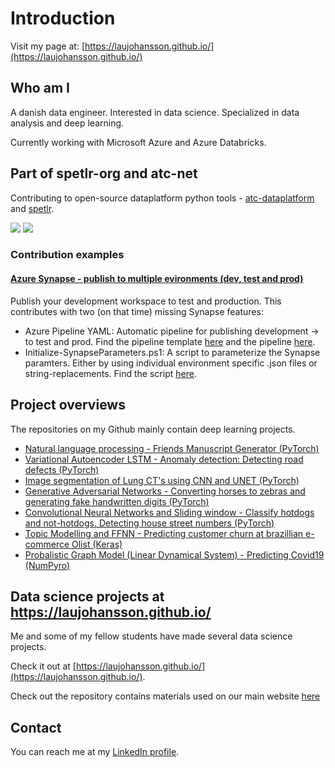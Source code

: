 # Introduction
Visit my page at: [https://laujohansson.github.io/](https://laujohansson.github.io/)

## Who am I
A danish data engineer. Interested in data science. Specialized in data analysis and deep learning.  

Currently working with Microsoft Azure and Azure Databricks. 

## Part of spetlr-org and atc-net

Contributing to open-source dataplatform python tools - [atc-dataplatform](https://github.com/atc-net/atc-dataplatform) and [spetlr](https://github.com/spetlr-org/spetlr). 




![](https://avatars.githubusercontent.com/u/127737339?s=200&v=4)    ![](https://avatars.githubusercontent.com/u/57902194?s=200&v=4)

### Contribution examples

#### [Azure Synapse - publish to multiple evironments (dev, test and prod)](https://github.com/atc-net/atc-snippets/tree/main/azure-cli/synapse/Publish)
Publish your development workspace to test and production. This contributes with two (on that time) missing Synapse features:
- Azure Pipeline YAML: Automatic pipeline for publishing development -> to test and prod. Find the pipeline template [here](https://github.com/atc-net/atc-snippets/blob/main/azure-cli/synapse/Publish/deploy.synapse.yml) and the pipeline [here](https://github.com/atc-net/atc-snippets/blob/main/azure-cli/synapse/Publish/deploy.synapse.yml).
- Initialize-SynapseParameters.ps1: A script to parameterize the Synapse paramters. Either by using individual environment specific .json files or string-replacements. Find the script [here](https://github.com/atc-net/atc-snippets/blob/main/azure-cli/synapse/Publish/Initialize-SynapseParameters.ps1).







## Project overviews

The repositories on my Github mainly contain deep learning projects. 


*	[Natural language processing - Friends Manuscript Generator (PyTorch)](https://github.com/LauJohansson/DeepLearning_NLP_Friends)
*	[Variational Autoencoder LSTM - Anomaly detection: Detecting road defects (PyTorch)](https://github.com/LauJohansson/AnomalyDetection_VAE_LSTM)
*	[Image segmentation of Lung CT's using CNN and UNET (PyTorch)](https://github.com/LauJohansson/ImageSegmentation_lung_CT)
*	[Generative Adversarial Networks - Converting horses to zebras and generating fake handwritten digits (PyTorch)](https://github.com/LauJohansson/GAN_Horse2Zebra_and_MNIST)
*	[Convolutional Neural Networks and Sliding window - Classify hotdogs and not-hotdogs. Detecting house street numbers (PyTorch)](https://github.com/LauJohansson/HotdogNotHotdog_and_StreetViewHouseNumbers)
*	[Topic Modelling and FFNN - Predicting customer churn at brazillian e-commerce Olist (Keras)](https://github.com/LauJohansson/Olist_churn_analysis)
*	[Probalistic Graph Model (Linear Dynamical System) - Predicting Covid19 (NumPyro)](https://github.com/LauJohansson/Predict_Covid19_PGM_NumPyro)


## Data science projects at https://laujohansson.github.io/
Me and some of my fellow students have made several data science projects.

Check it out at [https://laujohansson.github.io/](https://laujohansson.github.io/).

Check out the repository contains materials used on our main website [here](https://github.com/LauJohansson/Explorifydata)

## Contact
You can reach me at my [LinkedIn profile](https://www.linkedin.com/in/lau-johansson/). 


<!--
**LauJohansson/LauJohansson** is a ✨ _special_ ✨ repository because its `README.md` (this file) appears on your GitHub profile.

Here are some ideas to get you started:

- 🔭 I’m currently working on ...
- 🌱 I’m currently learning ...
- 👯 I’m looking to collaborate on ...
- 🤔 I’m looking for help with ...
- 💬 Ask me about ...
- 📫 How to reach me: ...
- 😄 Pronouns: ...
- ⚡ Fun fact: ...
-->

